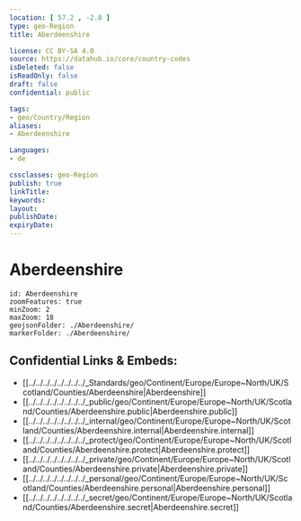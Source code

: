 ```yaml
---
location: [ 57.2 , -2.8 ] 
type: geo-Region
title: Aberdeenshire

license: CC BY-SA 4.0
source: https://datahub.io/core/country-codes
isDeleted: false
isReadOnly: false
draft: false
confidential: public

tags:
- geo/Country/Region
aliases:
- Aberdeenshire

Languages:
- de

cssclasses: geo-Region
publish: true
linkTitle: 
keywords: 
layout: 
publishDate: 
expiryDate: 
---
```


# Aberdeenshire

```leaflet
id: Aberdeenshire
zoomFeatures: true 
minZoom: 2 
maxZoom: 18
geojsonFolder: ./Aberdeenshire/
markerFolder: ./Aberdeenshire/
```


## Confidential Links & Embeds: 
- [[../../../../../../../../_Standards/geo/Continent/Europe/Europe~North/UK/Scotland/Counties/Aberdeenshire|Aberdeenshire]] 
- [[../../../../../../../../_public/geo/Continent/Europe/Europe~North/UK/Scotland/Counties/Aberdeenshire.public|Aberdeenshire.public]] 
- [[../../../../../../../../_internal/geo/Continent/Europe/Europe~North/UK/Scotland/Counties/Aberdeenshire.internal|Aberdeenshire.internal]] 
- [[../../../../../../../../_protect/geo/Continent/Europe/Europe~North/UK/Scotland/Counties/Aberdeenshire.protect|Aberdeenshire.protect]] 
- [[../../../../../../../../_private/geo/Continent/Europe/Europe~North/UK/Scotland/Counties/Aberdeenshire.private|Aberdeenshire.private]] 
- [[../../../../../../../../_personal/geo/Continent/Europe/Europe~North/UK/Scotland/Counties/Aberdeenshire.personal|Aberdeenshire.personal]] 
- [[../../../../../../../../_secret/geo/Continent/Europe/Europe~North/UK/Scotland/Counties/Aberdeenshire.secret|Aberdeenshire.secret]] 

